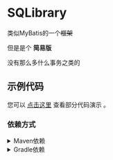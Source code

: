 # SQLibrary

类似MyBatis的一个~~框架~~

但是是个 __简易版__

没有那么多什么事务之类的

## 示例代码

您可以 [点击这里](src/test/java/me/huanmeng/util/sql/SQLibraryTest.java) 查看部分代码演示 。

### 依赖方式

<details>
<summary>Maven依赖</summary>

```xml

<dependency>
    <groupId>com.huanmeng-qwq</groupId>
    <artifactId>SQLibrary</artifactId>
    <version>2.2.7</version>
</dependency>
```

</details>

<details>
<summary>Gradle依赖</summary>

```groovy

dependencies {
    api "com.huanmeng-qwq:SQLibrary:2.2.7"
}
```

</details>